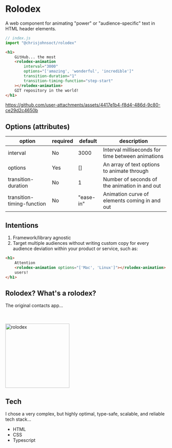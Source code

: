 # Rolodex

A web component for animating "power" or "audience-specific" text in HTML header elements.

```js
// index.js
import "@chrisjohnsoct/rolodex"
```

```HTML
<h1>
    GitHub... the most
    <rolodex-animation 
        interval="3000"
        options="['amazing', 'wonderful', 'incredible']"
        transition-duration="1"
        transition-timing-function="step-start"
    ></rolodex-animation>
    GIT repository in the world!
</h1>
```

https://github.com/user-attachments/assets/4417e1b4-f8d4-486d-9c80-ce29d2c4650b


## Options (attributes)

| option | required | default | description |
| --- | --- | --- | --- |
| interval | No | 3000 | Interval milliseconds for time between animations |
| options | Yes | [] | An array of text options to animate through |
| transition-duration | No | 1 | Number of seconds of the animation in and out |
| transition-timing-function | No | "ease-in" | Animation curve of elements coming in and out |

## Intentions

1. Framework/library agnostic
2. Target multiple audiences without writing custom copy for every audience deviation within your product or service, such as:

```html
<h1>
    Attention
    <rolodex-animation options="['Mac', 'Linux']"></rolodex-animation>
    users!
</h1>
```

## Rolodex? What's a rolodex?

The original contacts app...

<br>
<br>
<img src="https://github.com/user-attachments/assets/787bc819-2650-4051-ba7a-8317922557b3" alt="rolodex" width="200"/>

## Tech

I chose a very complex, but highly optimal, type-safe, scalable, and reliable tech stack...

- HTML
- CSS
- Typescript
